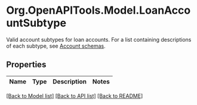 # Org.OpenAPITools.Model.LoanAccountSubtype
Valid account subtypes for loan accounts. For a list containing descriptions of each subtype, see [Account schemas](https://plaid.com/docs/api/accounts/#StandaloneAccountType-loan).

## Properties

Name | Type | Description | Notes
------------ | ------------- | ------------- | -------------

[[Back to Model list]](../README.md#documentation-for-models) [[Back to API list]](../README.md#documentation-for-api-endpoints) [[Back to README]](../README.md)

